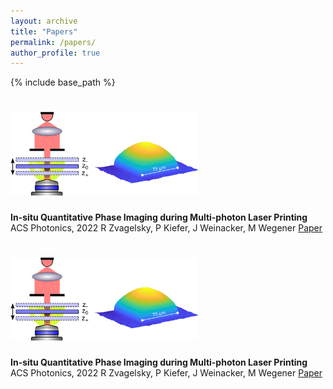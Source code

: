 ```yaml
---
layout: archive
title: "Papers"
permalink: /papers/
author_profile: true
---
```


{% include base_path %}

# <img src="/images/images_large_ph3c00625_0006.jpeg" width="300">

**In-situ Quantitative Phase Imaging during Multi-photon Laser Printing**
ACS Photonics, 2022
R Zvagelsky, P Kiefer, J Weinacker, M Wegener
[Paper](https://pubs.acs.org/doi/10.1021/acsphotonics.3c00625)

# <img src="/images/images_large_ph3c00625_0006.jpeg" width="300">

**In-situ Quantitative Phase Imaging during Multi-photon Laser Printing**
ACS Photonics, 2022
R Zvagelsky, P Kiefer, J Weinacker, M Wegener
[Paper](https://pubs.acs.org/doi/10.1021/acsphotonics.3c00625)
